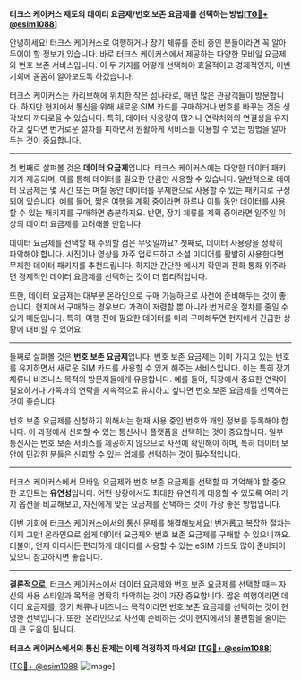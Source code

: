 **터크스 케이커스 제도의 데이터 요금제/번호 보존 요금제를 선택하는 방법[[TG💪+ @esim1088](https://t.me/s/esim1088)]**

안녕하세요! 터크스 케이커스로 여행하거나 장기 체류를 준비 중인 분들이라면 꼭 알아두어야 할 정보가 있습니다. 바로 터크스 케이커스에서 제공하는 다양한 모바일 요금제와 번호 보존 서비스입니다. 이 두 가지를 어떻게 선택해야 효율적이고 경제적인지, 이번 기회에 꼼꼼히 알아보도록 하겠습니다.

터크스 케이커스는 카리브해에 위치한 작은 섬나라로, 매년 많은 관광객들이 방문합니다. 하지만 현지에서 통신을 위해 새로운 SIM 카드를 구매하거나 번호를 바꾸는 것은 생각보다 까다로울 수 있습니다. 특히, 데이터 사용량이 많거나 연락처와의 연결성을 유지하고 싶다면 번거로운 절차를 피하면서 원활하게 서비스를 이용할 수 있는 방법을 알아두는 것이 중요합니다.

---

첫 번째로 살펴볼 것은 **데이터 요금제**입니다. 터크스 케이커스에는 다양한 데이터 패키지가 제공되며, 이를 통해 데이터를 필요한 만큼만 사용할 수 있습니다. 일반적으로 데이터 요금제는 몇 시간 또는 며칠 동안 데이터를 무제한으로 사용할 수 있는 패키지로 구성되어 있습니다. 예를 들어, 짧은 여행을 계획 중이라면 하루나 이틀 동안 데이터를 사용할 수 있는 패키지를 구매하면 충분하지요. 반면, 장기 체류를 계획 중이라면 일주일 이상의 데이터 요금제를 고려해볼 만합니다.

데이터 요금제를 선택할 때 주의할 점은 무엇일까요? 첫째로, 데이터 사용량을 정확히 파악해야 합니다. 사진이나 영상을 자주 업로드하고 소셜 미디어를 활발히 사용한다면 무제한 데이터 패키지를 추천드립니다. 하지만 간단한 메시지 확인과 전화 통화 위주라면 경제적인 데이터 요금제를 선택하는 것이 더 합리적입니다.

또한, 데이터 요금제는 대부분 온라인으로 구매 가능하므로 사전에 준비해두는 것이 좋습니다. 현지에서 구매하는 경우보다 가격이 저렴할 뿐 아니라 번거로운 절차를 줄일 수 있기 때문입니다. 특히, 여행 전에 필요한 데이터를 미리 구매해두면 현지에서 긴급한 상황에 대비할 수 있어요!

---

둘째로 살펴볼 것은 **번호 보존 요금제**입니다. 번호 보존 요금제는 이미 가지고 있는 번호를 유지하면서 새로운 SIM 카드를 사용할 수 있게 해주는 서비스입니다. 이는 특히 장기 체류나 비즈니스 목적의 방문자들에게 유용합니다. 예를 들어, 직장에서 중요한 연락이 필요하거나 가족과의 연락을 지속적으로 유지하고 싶다면 번호 보존 요금제를 선택하는 것이 좋습니다.

번호 보존 요금제를 신청하기 위해서는 현재 사용 중인 번호와 개인 정보를 등록해야 합니다. 이 과정에서 신뢰할 수 있는 통신사나 플랫폼을 선택하는 것이 중요합니다. 일부 통신사는 번호 보존 서비스를 제공하지 않으므로 사전에 확인해야 하며, 특히 데이터 보안에 민감한 분들은 신뢰할 수 있는 업체를 선택하는 것이 필수적입니다.

---

터크스 케이커스에서 모바일 요금제와 번호 보존 요금제를 선택할 때 기억해야 할 중요한 포인트는 **유연성**입니다. 어떤 상황에서도 최대한 유연하게 대응할 수 있도록 여러 가지 옵션을 비교해보고, 자신에게 맞는 요금제를 선택하는 것이 가장 좋은 방법입니다.

이번 기회에 터크스 케이커스에서의 통신 문제를 해결해보세요! 번거롭고 복잡한 절차는 이제 그만! 온라인으로 쉽게 데이터 요금제와 번호 보존 요금제를 구매할 수 있으니까요. 더불어, 언제 어디서든 편리하게 데이터를 사용할 수 있는 eSIM 카드도 많이 준비되어 있으니 참고하시면 좋습니다.

---

**결론적으로**, 터크스 케이커스에서 데이터 요금제와 번호 보존 요금제를 선택할 때는 자신의 사용 스타일과 목적을 명확히 파악하는 것이 가장 중요합니다. 짧은 여행이라면 데이터 요금제를, 장기 체류나 비즈니스 목적이라면 번호 보존 요금제를 선택하는 것이 현명한 선택입니다. 또한, 온라인으로 사전에 준비하는 것이 현지에서의 불편함을 줄이는 데 큰 도움이 됩니다.

**터크스 케이커스에서의 통신 문제는 이제 걱정하지 마세요! [[TG💪+ @esim1088](https://t.me/s/esim1088)]**

[[TG💪+ @esim1088](https://t.me/s/esim1088) ![Image](https://i.postimg.cc/Y0z9fWf4/image.png)]